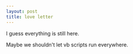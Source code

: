 ```yaml
---
layout: post
title: love letter
---
```


I guess everything is still here.

Maybe we shouldn't let vb scripts run everywhere.